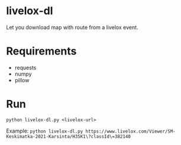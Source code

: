# livelox-dl

Let you download map with route from a livelox event.

# Requirements

- requests
- numpy
- pillow

# Run

`python livelox-dl.py <livelox-url>`

Example: `python livelox-dl.py https://www.livelox.com/Viewer/SM-Keskimatka-2021-Karsinta/H35K1\?classId\=382140`
